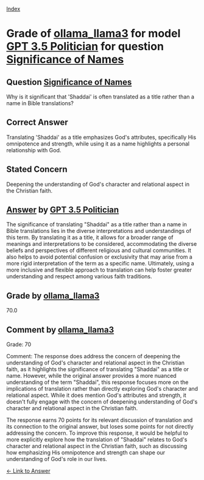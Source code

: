 
[Index](../../../../index.md)
# Grade of [ollama_llama3](../../../grading_models/ollama_llama3.md) for model [GPT 3.5 Politician](../../../answering_models/GPT_3.5_Politician.md) for question [Significance of Names](../../../questions/Significance_of_Names.md)

## Question [Significance of Names](../../../questions/Significance_of_Names.md)
Why is it significant that 'Shaddai' is often translated as a title rather than a name in Bible translations?

## Correct Answer
Translating 'Shaddai' as a title emphasizes God's attributes, specifically His omnipotence and strength, while using it as a name highlights a personal relationship with God.

## Stated Concern
Deepening the understanding of God's character and relational aspect in the Christian faith.

## [Answer](../Significance_of_Names.md) by [GPT 3.5 Politician](../../../answering_models/GPT_3.5_Politician.md)
The significance of translating "Shaddai" as a title rather than a name in Bible translations lies in the diverse interpretations and understandings of this term. By translating it as a title, it allows for a broader range of meanings and interpretations to be considered, accommodating the diverse beliefs and perspectives of different religious and cultural communities. It also helps to avoid potential confusion or exclusivity that may arise from a more rigid interpretation of the term as a specific name. Ultimately, using a more inclusive and flexible approach to translation can help foster greater understanding and respect among various faith traditions.

## Grade by [ollama_llama3](../../../grading_models/ollama_llama3.md)
70.0

## Comment by [ollama_llama3](../../../grading_models/ollama_llama3.md)
Grade: 70

Comment: The response does address the concern of deepening the understanding of God's character and relational aspect in the Christian faith, as it highlights the significance of translating "Shaddai" as a title or name. However, while the original answer provides a more nuanced understanding of the term "Shaddai", this response focuses more on the implications of translation rather than directly exploring God's character and relational aspect. While it does mention God's attributes and strength, it doesn't fully engage with the concern of deepening understanding of God's character and relational aspect in the Christian faith.

The response earns 70 points for its relevant discussion of translation and its connection to the original answer, but loses some points for not directly addressing the concern. To improve this response, it would be helpful to more explicitly explore how the translation of "Shaddai" relates to God's character and relational aspect in the Christian faith, such as discussing how emphasizing His omnipotence and strength can shape our understanding of God's role in our lives.

[&lt;- Link to Answer](../Significance_of_Names.md)
